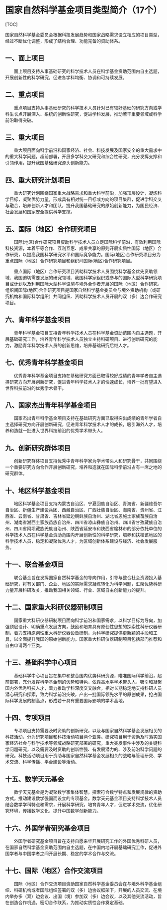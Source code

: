 # 国家自然科学基金项目类型简介（17个）

[TOC]

国家自然科学基金委员会根据科技发展趋势和国家战略需求设立相应的项目类型，经过不断优化调整，形成了结构合理、功能完备的资助体系。

## 一、面上项目

　　面上项目支持从事基础研究的科学技术人员在科学基金资助范围内自主选题，开展创新性的科学研究，促进各学科均衡、协调和可持续发展。

## 二、重点项目

　　重点项目支持从事基础研究的科学技术人员针对已有较好基础的研究方向或学科生长点开展深入、系统的创新性研究，促进学科发展，推动若干重要领域或科学前沿取得突破。

## 三、重大项目

　　重大项目面向科学前沿和国家经济、社会、科技发展及国家安全的重大需求中的重大科学问题，超前部署，开展多学科交叉研究和综合性研究，充分发挥支撑和引领作用，提升我国基础研究源头创新能力。

## 四、重大研究计划项目

　　重大研究计划围绕国家重大战略需求和重大科学前沿，加强顶层设计，凝炼科学目标，凝聚优势力量，形成具有相对统一目标或方向的项目集群，促进学科交叉与融合，培养创新人才和团队，提升我国基础研究的原始创新能力，为国民经济、社会发展和国家安全提供科学支撑。

## 五、国际（地区）合作研究项目

　　国际(地区)合作研究项目资助科学技术人员立足国际科学前沿，有效利用国际科技资源，本着平等合作、互利互惠、成果共享的原则开展实质性国际（地区）合作研究，以提高我国科学研究水平和国际竞争能力。国际(地区)合作研究项目分为重点国际（地区）合作研究项目和组织间国际(地区)合作研究项目。

　　重点国际（地区）合作研究项目资助科学技术人员围绕科学基金优先资助领域、我国迫切需要发展的研究领域、我国科学家组织或参与的国际大型科学研究项目或计划以及利用国际大型科学设施与境外合作者开展的国际（地区）合作研究。组织间国际(地区)合作研究项目是国家自然科学基金委员会与境外资助机构（或研究机构和国际科学组织）共同组织、资助科学技术人员开展的双（多）边合作研究项目。

## 六、青年科学基金项目

　　青年科学基金项目支持青年科学技术人员在科学基金资助范围内自主选题，开展基础研究工作，培养青年科学技术人员独立主持科研项目、进行创新研究的能力，激励青年科学技术人员的创新思维，培养基础研究后继人才。

## 七、优秀青年科学基金项目

　　优秀青年科学基金项目支持在基础研究方面已取得较好成绩的青年学者自主选择研究方向开展创新研究，促进青年科学技术人才的快速成长，培养一批有望进入世界科技前沿的优秀学术骨干。

## 八、国家杰出青年科学基金项目

　　国家杰出青年科学基金项目支持在基础研究方面已取得突出成绩的青年学者自主选择研究方向开展创新研究，促进青年科学技术人才的成长，吸引海外人才，培养和造就一批进入世界科技前沿的优秀学术带头人。

## 九、创新研究群体项目

　　创新研究群体项目支持优秀中青年科学家为学术带头人和研究骨干，共同围绕一个重要研究方向合作开展创新研究，培养和造就在国际科学前沿占有一席之地的研究群体。

## 十、地区科学基金项目

　　地区科学基金项目支持内蒙古自治区、宁夏回族自治区、青海省、新疆维吾尔自治区、新疆生产建设兵团、西藏自治区、广西壮族自治区、海南省、贵州省、江西省、云南省、甘肃省、吉林省延边朝鲜族自治州、湖北省恩施土家族苗族自治州、湖南省湘西土家族苗族自治州、四川省凉山彝族自治州、四川省甘孜藏族自治州、四川省阿坝藏族羌族自治州、陕西省延安市和陕西省榆林市的部分依托单位的科学技术人员在科学基金资助范围内开展创新性的科学研究，培养和扶植该地区的科学技术人员，稳定和凝聚优秀人才，为区域创新体系建设与经济、社会发展服务。

## 十一、联合基金项目

　　联合基金旨在发挥国家自然科学基金的导向作用，引导与整合社会资源投入基础研究，将有关部门、企业、地区的实际需求凝练转化为科学问题，汇聚优势科研力量开展科研攻关，推动我国相关领域、行业、区域自主创新能力的提升。

## 十二、国家重大科研仪器研制项目

　　国家重大科研仪器研制项目面向科学前沿和国家需求，以科学目标为导向，加强顶层设计、明确重点发展方向，鼓励和培育具有原创性思想的探索性科研仪器研制，着力支持原创性重大科研仪器设备研制，为科学研究提供更新颖的手段和工具，以全面提升我国的原始创新能力。国家重大科研仪器研制项目包括部门推荐和自由申请两个亚类。

## 十三、基础科学中心项目

　　基础科学中心项目旨在集中和整合国内优势科研资源，瞄准国际科学前沿，超前部署，充分发挥科学基金制的优势和特色，依靠高水平学术带头人，吸引和凝聚国内外优秀科技人才，着力推动学科深度交叉融合，相对长期稳定地支持科研人员潜心研究和探索，致力科学前沿突破，产出一批国际领先水平的原创成果，抢占国际科学发展的制高点，形成若干具有重要国际影响的学术高地。

## 十四、专项项目

　　专项项目支持需要及时资助的创新研究，以及与国家自然科学基金发展相关的科技活动，分为研究项目和科技活动项目两个亚类。研究项目用于资助及时落实国家经济社会与科学技术等领域战略研究部署的研究，重大突发事件中涉及的关键科学问题研究，以及需要及时资助的创新性强、有发展潜力的、涉及前沿科学问题的研究。科技活动项目用于资助与国家自然科学基金发展相关的战略与管理研究、学术交流、科学传播、平台建设等活动。

## 十五、数学天元基金

　　数学天元基金是为凝聚数学家集体智慧，探索符合数学特点和发展规律的资助方式，推动建设数学强国而设立的专项基金。数学天元基金项目支持科学技术人员结合数学学科特点和需求，开展科学研究，培育青年人才，促进学术交流，优化研究环境，传播数学文化，提升中国数学创新能力。

## 十六、外国学者研究基金项目

　　外国学者研究基金项目旨在支持自愿来华开展研究工作的外国优秀科研人员，在国家自然科学基金资助范围内自主选题，在中国内地开展基础研究工作，促进外国学者与中国学者之间开展长期、稳定的学术合作与交流。

## 十七、国际（地区）合作交流项目

　　国际（地区）合作交流项目资助国家自然科学基金委员会在与境外科学基金组织、科研机构或者国际组织签署的双（多）边协议框架下，开展的人员交流、在境内举办多（双）边会议、出国（境）参加双（多）边会议，以及其他交流活动，旨在创造合作机遇，密切合作联系，为推动实质性合作奠定基础。
